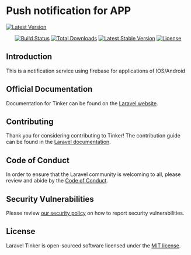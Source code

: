 
# Push notification for APP

[![Latest Version](https://img.shields.io/github/v/tag/rahul-kulchandu2/push-notification-app
)](https://github.com/rahul-kulchandu2/push-notification-app/tags)


<p align="center">
<a href="https://github.com/laravel/rahul-kulchandu2/push-notification-app"><img src="https://github.com/laravel/tinker/workflows/tests/badge.svg" alt="Build Status"></a>
<a href="https://packagist.org/packages/rahul-kulchandu2/push-notification-app"><img src="https://img.shields.io/packagist/dt/laravel/tinker" alt="Total Downloads"></a>
<a href="https://packagist.org/packages/rahul-kulchandu2/push-notification-app"><img src="https://img.shields.io/packagist/v/laravel/tinker" alt="Latest Stable Version"></a>
<a href="https://packagist.org/packages/rahul-kulchandu2/push-notification-app"><img src="https://img.shields.io/packagist/l/laravel/tinker" alt="License"></a>
</p>

## Introduction

This is a notification service using firebase for applications of IOS/Android

## Official Documentation

Documentation for Tinker can be found on the [Laravel website](https://laravel.com/docs/artisan#tinker).

## Contributing

Thank you for considering contributing to Tinker! The contribution guide can be found in the [Laravel documentation](https://laravel.com/docs/contributions).

## Code of Conduct

In order to ensure that the Laravel community is welcoming to all, please review and abide by the [Code of Conduct](https://laravel.com/docs/contributions#code-of-conduct).

## Security Vulnerabilities

Please review [our security policy](https://github.com/laravel/tinker/security/policy) on how to report security vulnerabilities.

## License

Laravel Tinker is open-sourced software licensed under the [MIT license](LICENSE.md).
